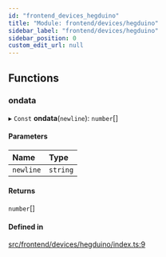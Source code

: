 ```yaml
---
id: "frontend_devices_hegduino"
title: "Module: frontend/devices/hegduino"
sidebar_label: "frontend/devices/hegduino"
sidebar_position: 0
custom_edit_url: null
---
```


## Functions

### ondata

▸ `Const` **ondata**(`newline`): `number`[]

#### Parameters

| Name | Type |
| :------ | :------ |
| `newline` | `string` |

#### Returns

`number`[]

#### Defined in

[src/frontend/devices/hegduino/index.ts:9](https://github.com/brainsatplay/datastreams-api-ts/blob/60f94d3/src/frontend/devices/hegduino/index.ts#L9)
